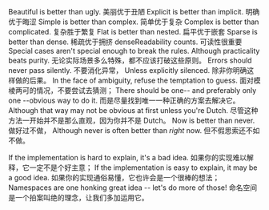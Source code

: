 Beautiful is better than ugly.
美丽优于丑陋
Explicit is better than implicit.
明确优于晦涩
Simple is better than complex.
简单优于复杂
Complex is better than complicated.
复杂胜于繁复
Flat is better than nested.
扁平优于嵌套
Sparse is better than dense.
稀疏优于拥挤
denseReadability counts.
可读性很重要
Special cases aren't special enough to break the rules.
Although practicality beats purity.
无论实际场景多么特殊，都不应该打破这些原则。
Errors should never pass silently.
不要消化异常，
Unless explicitly silenced.
除非你明确这样做的后果。
In the face of ambiguity, refuse the temptation to guess.
面对模棱两可的情况，不要尝试去猜测；
There should be one-- and preferably only one --obvious way to do it.
而是尽量找到唯一一种正确的方案去解决它。
Although that way may not be obvious at first unless you're Dutch.
尽管这种方法一开始并不是那么直观，因为你并不是 Dutch。
Now is better than never.
做好过不做，
Although never is often better than *right* now.
但不假思索还不如不做。

If the implementation is hard to explain, it's a bad idea.
如果你的实现难以解释，它一定不是个好主意；
If the implementation is easy to explain, it may be a good idea.
如果你的实现通俗易懂，它也许会是一个很棒的想法；
Namespaces are one honking great idea -- let's do more of those!
命名空间是一个拍案叫绝的理念，让我们多加运用它。